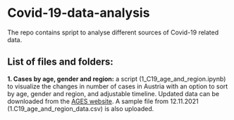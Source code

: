 # Covid-19-data-analysis

The repo contains spript to analyse different sources of Covid-19 related data.

## List of files and folders:
**1. Cases by age, gender and region:** a script (1_C19_age_and_region.ipynb) to visualize the changes in number of cases in Austria with an option to sort by age, gender and region, and adjustable timeline. Updated data can be downloaded from the [AGES website](https://covid19-dashboard.ages.at/). A sample file from 12.11.2021 (1.C19_age_and_region_data.csv) is also uploaded.
